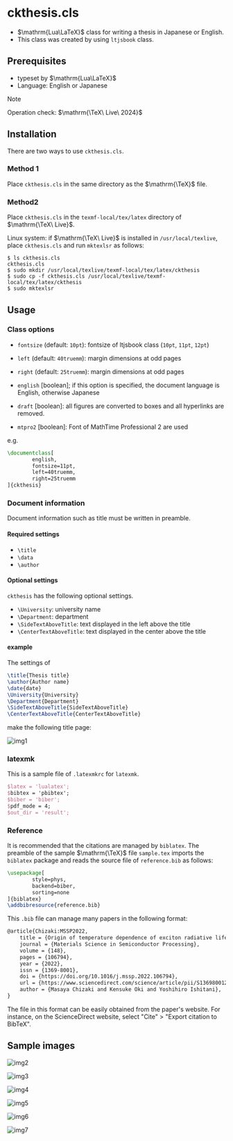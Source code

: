 # ckthesis.cls

- $\mathrm{Lua\LaTeX}$ class for writing a thesis in Japanese or English.
- This class was created by using `ltjsbook` class.
  

## Prerequisites

- typeset by $\mathrm{Lua\LaTeX}$
- Language: English or Japanese

> [!NOTE]
>
> Operation check: $\mathrm{\TeX\ Live\ 2024}$



## Installation

There are two ways to use `ckthesis.cls`.

### Method 1

Place `ckthesis.cls` in the same directory as the $\mathrm{\TeX}$ file.



### Method2

Place `ckthesis.cls` in the `texmf-local/tex/latex` directory of $\mathrm{\TeX\ Live}$.

Linux system: if $\mathrm{\TeX\ Live}$ is installed in `/usr/local/texlive`, place `ckthesis.cls` and run `mktexlsr` as follows:

```
$ ls ckthesis.cls
ckthesis.cls
$ sudo mkdir /usr/local/texlive/texmf-local/tex/latex/ckthesis
$ sudo cp -f ckthesis.cls /usr/local/texlive/texmf-local/tex/latex/ckthesis
$ sudo mktexlsr
```



## Usage

### Class options

- `fontsize` (default: `10pt`): fontsize of ltjsbook class (`10pt`, `11pt`, `12pt`)
- `left` (default: `40truemm`): margin dimensions at odd pages
- `right` (default: `25truemm`): margin dimensions at odd pages
- `english` [boolean]; if this option is specified, the document language is English, otherwise Japanese

- `draft` [boolean]: all figures are converted to boxes and all hyperlinks are removed.
- `mtpro2` [boolean]: Font of MathTime Professional 2 are used

e.g.

```latex
\documentclass[
        english,
        fontsize=11pt,
        left=40truemm,
        right=25truemm
]{ckthesis}
```



### Document information

Document information such as title must be written in preamble.

#### Required settings

- `\title`
- `\data`
- `\author`

#### Optional settings

`ckthesis` has the following optional settings.

- `\University`: university name
- `\Department`: department
- `\SideTextAboveTitle`: text displayed in the left above the title
- `\CenterTextAboveTitle`: text displayed in the center above the title

#### example

The settings of

```latex
\title{Thesis title}
\author{Author name}
\date{date}
\University{University}
\Department{Department}
\SideTextAboveTitle{SideTextAboveTitle}
\CenterTextAboveTitle{CenterTextAboveTitle}
```

make the following title page:

![img1](sample/img1_title.png)



### latexmk

This is a sample file of `.latexmkrc` for `latexmk`.

```latex
$latex = 'lualatex';
$bibtex = 'pbibtex';
$biber = 'biber';
$pdf_mode = 4;
$out_dir = 'result';
```



### Reference

It is recommended that the citations are managed by `biblatex`. The preamble of the sample $\mathrm{\TeX}$ file `sample.tex` imports the `biblatex` package and reads the source file of `reference.bib` as follows:

```latex
\usepackage[
        style=phys,
        backend=biber,
        sorting=none
]{biblatex}
\addbibresource{reference.bib}
```

This `.bib` file can manage many papers in the following format:

```latex
@article{Chizaki:MSSP2022,
    title = {Origin of temperature dependence of exciton radiative lifetime of {GaN} studied by phononic-excitonic-radiative model},
    journal = {Materials Science in Semiconductor Processing},
    volume = {148},
    pages = {106794},
    year = {2022},
    issn = {1369-8001},
    doi = {https://doi.org/10.1016/j.mssp.2022.106794},
    url = {https://www.sciencedirect.com/science/article/pii/S136980012200333X},
    author = {Masaya Chizaki and Kensuke Oki and Yoshihiro Ishitani},
}
```

The file in this format can be easily obtained from the paper's website. For instance, on the ScienceDirect website, select "Cite" > "Export citation to BibTeX".



## Sample images

![img2](sample/img2_content.png)

![img3](sample/img3_abstractja.png)

![img4](sample/img4_abstract.png)

![img5](sample/img5_chap1_odd.png)

![img6](sample/img6_chap1_even.png)

![img7](sample/img7_reference.png)
